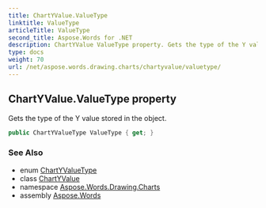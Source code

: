 ```yaml
---
title: ChartYValue.ValueType
linktitle: ValueType
articleTitle: ValueType
second_title: Aspose.Words for .NET
description: ChartYValue ValueType property. Gets the type of the Y value stored in the object in C#.
type: docs
weight: 70
url: /net/aspose.words.drawing.charts/chartyvalue/valuetype/
---
```

## ChartYValue.ValueType property

Gets the type of the Y value stored in the object.

```csharp
public ChartYValueType ValueType { get; }
```

### See Also

* enum [ChartYValueType](../../chartyvaluetype/)
* class [ChartYValue](../)
* namespace [Aspose.Words.Drawing.Charts](../../../aspose.words.drawing.charts/)
* assembly [Aspose.Words](../../../)
